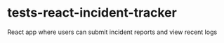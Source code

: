 # tests-react-incident-tracker
React app where users can submit incident reports and view recent logs
